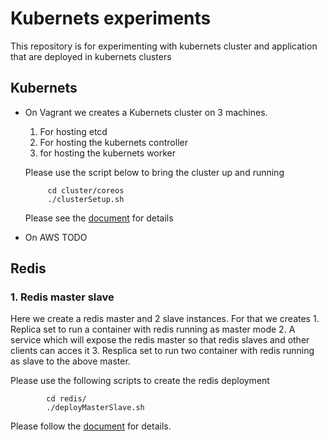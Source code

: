# Kubernets  experiments 
This repository is for experimenting with kubernets cluster  and application that are deployed in kubernets  clusters 

## Kubernets  
*  On Vagrant 
 we creates  a Kubernets cluster on 3 machines.  
    1. For hosting etcd  
    2. For hosting the kubernets controller  
    3. for hosting the kubernets worker  
     
    Please use the script below to bring the  cluster up and running  
        
            cd cluster/coreos
            ./clusterSetup.sh  


   Please see the [document](cluster/coreos/README.md) for details
*  On AWS
    TODO


## Redis 

### 1. Redis master slave  
Here we create a redis master and 2 slave instances. For that we creates 
    1. Replica set to run a container with redis running as master mode
    2. A service which will expose the redis master  so that redis slaves and other clients can acces it
    3. Resplica set to run  two container with redis running as slave to the above master. 
    
Please use the following scripts to  create the redis  deployment  
            
            cd redis/
            ./deployMasterSlave.sh

Please follow the [document](RedisMasterSlave.md) for details.